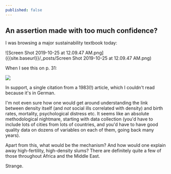 ```yaml
---
published: false
---
```

## An assertion made with too much confidence?

I was browsing a major sustainability textbook today:

![Screen Shot 2019-10-25 at 12.09.47 AM.png]({{site.baseurl}}/_posts/Screen Shot 2019-10-25 at 12.09.47 AM.png)

When I see this on p. 31:

![]({{site.baseurl}}/_posts/Screen%20Shot%202019-10-25%20at%2012.07.13%20AM.png)

In support, a single citation from a 1983(!) article, which I couldn't read because it's in German. 

I'm not even sure how one would get around understanding the link between density itself (and *not* social ills correlated with density) and birth rates, mortality, psychological distress etc. It seems like an absolute methodological nightmare, starting with data collection (you'd have to include lots of cities from lots of countries, and you'd have to have good quality data on dozens of variables on each of them, going back many years). 

Apart from this, what would be the mechanism? And how would one explain away high-fertility, high-density slums? There are definitely quite a few of those throughout Africa and the Middle East.

Strange.     


